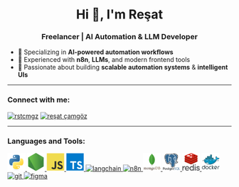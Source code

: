 <h1 align="center">Hi 👋, I'm Reşat</h1>
<h3 align="center">Freelancer | AI Automation & LLM Developer</h3>

- 🤖 Specializing in **AI-powered automation workflows**
- 🔗 Experienced with **n8n**, **LLMs**, and modern frontend tools
- 🌱 Passionate about building **scalable automation systems** & **intelligent UIs**

---

<h3 align="left">Connect with me:</h3>
<p align="left">
<a href="https://twitter.com/rstcmgz" target="blank"><img align="center" src="https://raw.githubusercontent.com/rahuldkjain/github-profile-readme-generator/master/src/images/icons/Social/twitter.svg" alt="rstcmgz" height="30" width="40" /></a>
<a href="https://www.linkedin.com/in/reşat-çamgöz-242789239/" target="blank"><img align="center" src="https://raw.githubusercontent.com/rahuldkjain/github-profile-readme-generator/master/src/images/icons/Social/linked-in-alt.svg" alt="reşat çamgöz" height="30" width="40" /></a>
</p>

---


<h3 align="left">Languages and Tools:</h3>
<p align="left"> 
<!-- Core -->
<a href="https://www.python.org/" target="_blank" rel="noreferrer"> 
  <img src="https://raw.githubusercontent.com/devicons/devicon/master/icons/python/python-original.svg" alt="python" width="40" height="40"/> 
</a>
<a href="https://nodejs.org/" target="_blank" rel="noreferrer"> 
  <img src="https://raw.githubusercontent.com/devicons/devicon/master/icons/nodejs/nodejs-original.svg" alt="nodejs" width="40" height="40"/> 
</a>
<a href="https://www.javascript.com/" target="_blank" rel="noreferrer"> 
  <img src="https://raw.githubusercontent.com/devicons/devicon/master/icons/javascript/javascript-original.svg" alt="javascript" width="40" height="40"/> 
</a> 
<a href="https://www.typescriptlang.org/" target="_blank" rel="noreferrer"> 
  <img src="https://raw.githubusercontent.com/devicons/devicon/master/icons/typescript/typescript-original.svg" alt="typescript" width="40" height="40"/> 
</a>

<!-- AI & LLM -->

<a href="https://www.langchain.com/" target="_blank" rel="noreferrer"> 
  <img src="https://avatars.githubusercontent.com/u/126733545?s=200&v=4" alt="langchain" width="40" height="40"/> 
</a>
<a href="https://n8n.io/" target="_blank" rel="noreferrer"> 
  <img src="https://avatars.githubusercontent.com/u/45487711?s=200&v=4" alt="n8n" width="40" height="40"/> 
</a>

<!-- Databases & Infra -->
<a href="https://www.mongodb.com/" target="_blank" rel="noreferrer"> 
  <img src="https://raw.githubusercontent.com/devicons/devicon/master/icons/mongodb/mongodb-original-wordmark.svg" alt="mongodb" width="40" height="40"/> 
</a>
<a href="https://www.postgresql.org/" target="_blank" rel="noreferrer"> 
  <img src="https://raw.githubusercontent.com/devicons/devicon/master/icons/postgresql/postgresql-original-wordmark.svg" alt="postgresql" width="40" height="40"/> 
</a>
<a href="https://redis.io/" target="_blank" rel="noreferrer"> 
  <img src="https://raw.githubusercontent.com/devicons/devicon/master/icons/redis/redis-original-wordmark.svg" alt="redis" width="40" height="40"/> 
</a>
<a href="https://www.docker.com/" target="_blank" rel="noreferrer"> 
  <img src="https://raw.githubusercontent.com/devicons/devicon/master/icons/docker/docker-original-wordmark.svg" alt="docker" width="40" height="40"/> 
</a>

<!-- Tools -->
<a href="https://git-scm.com/" target="_blank" rel="noreferrer"> 
  <img src="https://www.vectorlogo.zone/logos/git-scm/git-scm-icon.svg" alt="git" width="40" height="40"/> 
</a>
<a href="https://www.figma.com/" target="_blank" rel="noreferrer"> 
  <img src="https://www.vectorlogo.zone/logos/figma/figma-icon.svg" alt="figma" width="40" height="40"/> 
</a>
</p>
